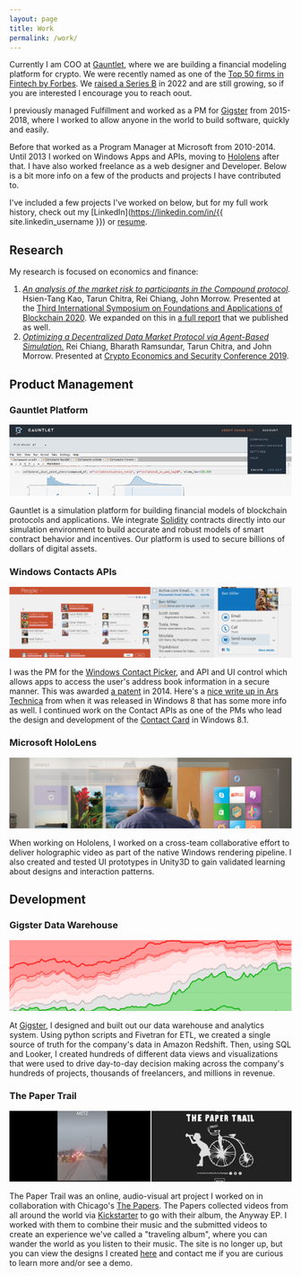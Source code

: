```yaml
---
layout: page
title: Work
permalink: /work/
---
```


Currently I am COO at [Gauntlet](https://gauntlet.network), where we are building a financial modeling platform for crypto. We were recently named as one of the [Top 50 firms in Fintech by Forbes](https://www.forbes.com/sites/javierpaz/2024/02/13/the-future-of-crypto-and-blockchain-fintech-50-2024). We [raised a Series B](https://www.bloomberg.com/news/articles/2022-03-14/ex-d-e-shaw-research-quant-spins-his-crypto-firm-into-unicorn) in 2022 and are still growing, so if you are interested I encourage you to reach oout.

I previously managed Fulfillment and worked as a PM for [Gigster](http://gigster.com) from 2015-2018, where I worked to allow anyone in the world to build software, quickly and easily.

Before that worked as a Program Manager at Microsoft from 2010-2014. Until 2013 I worked on Windows Apps and APIs, moving to  [Hololens](https://www.microsoft.com/microsoft-hololens/en-us) after that. I have also worked freelance as a web designer and Developer. Below is a bit more info on a few of the products and projects I have contributed to.

I've included a few projects I've worked on below, but for my full work history, check out my [LinkedIn](https://linkedin.com/in/{{ site.linkedin_username }}) or [resume](/JohnMorrowResume.pdf).

## Research

My research is focused on economics and finance:

1. [*An analysis of the market risk to participants in the Compound protocol*](https://scfab.github.io/2020/FAB2020_p5.pdf). Hsien-Tang Kao, Tarun Chitra, Rei Chiang, John Morrow. Presented at the [Third International Symposium on Foundations and Applications of Blockchain 2020](https://scfab.github.io/2020/index.html). We expanded on this in [a full report](https://gauntlet.network/reports/compound) that we published as well. 
2. [*Optimizing a Decentralized Data Market Protocol via Agent-Based Simulation.*](/papers/datamarket.pdf) Rei Chiang, Bharath Ramsundar, Tarun Chitra, and John Morrow. Presented at [Crypto Economics and Security Conference 2019](https://cesc.io/).

## Product Management

### Gauntlet Platform

![Gauntlet](/images/gauntletplatform.png)

Gauntlet is a simulation platform for building financial models of blockchain protocols and applications. We integrate [Solidity](https://github.com/ethereum/solidity) contracts directly into our simulation environment to build accurate and robust models of smart contract behavior and incentives. Our platform is used to secure billions of dollars of digital assets.

### Windows Contacts APIs

![Contact APIs](/images/contactsapis.png)

I was the PM for the [Windows Contact Picker](https://msdn.microsoft.com/library/windows/apps/br224913), and API and UI control which allows apps to access the user's address book information in a secure manner. This was awarded [a patent](https://www.google.com/patents/US8887092) in 2014.  Here's a [nice write up in Ars Technica](http://arstechnica.com/information-technology/2012/03/windows-8s-new-way-of-working-messaging-mail-and-people/) from when it was released in Windows 8 that has some more info as well. I continued work on the Contact APIs as one of the PMs who lead the design and development of the
[Contact Card](https://msdn.microsoft.com/en-us/library/windows/apps/windows.applicationmodel.contacts.aspx)  in Windows 8.1.


### Microsoft HoloLens


![HoloLens](/images/hololens.png)

When working on Hololens, I worked on a cross-team collaborative effort to deliver holographic video as part of the native Windows rendering pipeline. I also created and tested UI prototypes in Unity3D to gain validated learning about designs and interaction patterns.

## Development


### Gigster Data Warehouse

![Data Warehouse](/images/gigsterdata.png)

At [Gigster](https://gigster.com/), I designed and built out our data warehouse and analytics system. Using python scripts and Fivetran for ETL, we created a single source of truth for the company's data in Amazon Redshift. Then, using SQL and Looker, I created hundreds of different data views and visualizations that were used to drive day-to-day decision making across the company's hundreds of projects, thousands of freelancers, and millions in revenue.



### The Paper Trail

![The Paper Trail](/images/thepapertrail.png)

The Paper Trail was an online, audio-visual art project I worked on in collaboration with Chicago's [The Papers](https://thepapers.bandcamp.com/). The Papers collected videos from all around the world via [Kickstarter](https://www.kickstarter.com/projects/1791710722/the-paper-trail-0) to go with their album, the Anyway EP.  I worked with them to combine their music and the submitted videos to create an experience we've called a "traveling album", where you can wander the world as you listen to their music. The site is no longer up, but you can view the designs I created [here](https://docs.google.com/presentation/d/1vpCR-hM4rZkRykzY4o7uX65_FqUhIw8FZoImRH-kfAk/) and contact me if you are curious to learn more and/or see a demo.

